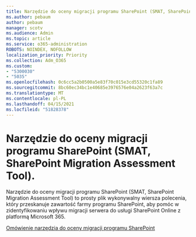 ```yaml
---
title: Narzędzie do oceny migracji programu SharePoint (SMAT, SharePoint Migration Assessment Tool).
ms.author: pebaum
author: pebaum
manager: scotv
ms.audience: Admin
ms.topic: article
ms.service: o365-administration
ROBOTS: NOINDEX, NOFOLLOW
localization_priority: Priority
ms.collection: Adm_O365
ms.custom:
- "5300030"
- "5035"
ms.openlocfilehash: 0c6cc5a2b0500a5e83f70c015e3cd55320c1fa89
ms.sourcegitcommit: 8bc60ec34bc1e40685e3976576e04a2623f63a7c
ms.translationtype: MT
ms.contentlocale: pl-PL
ms.lasthandoff: 04/15/2021
ms.locfileid: "51828378"
---
```

# <a name="sharepoint-migration-assessment-tool-smat"></a>Narzędzie do oceny migracji programu SharePoint (SMAT, SharePoint Migration Assessment Tool).

Narzędzie do oceny migracji programu SharePoint (SMAT, SharePoint Migration Assessment Tool) to prosty plik wykonywalny wiersza polecenia, który przeskanuje zawartość farmy programu SharePoint, aby pomóc w zidentyfikowaniu wpływu migracji serwera do usługi SharePoint Online z platformą Microsoft 365.

[Omówienie narzędzia do oceny migracji programu SharePoint](https://docs.microsoft.com/sharepointmigration/overview-of-the-sharepoint-migration-assessment-tool)
